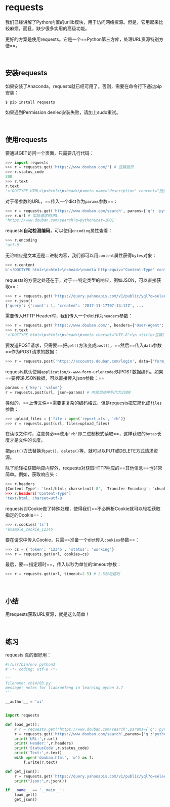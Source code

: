 # requests

我们已经讲解了Python内置的urllib模块，用于访问网络资源。但是，它用起来比较麻烦，而且，缺少很多实用的高级功能。

更好的方案是使用requests。它是一个==Python第三方库，处理URL资源特别方便==。

<br>

## 安装requests

如果安装了Anaconda，requests就已经可用了。否则，需要在命令行下通过pip安装：

```shell
$ pip install requests
```

如果遇到Permission denied安装失败，请加上sudo重试。

<br>

## 使用requests

要通过GET访问一个页面，只需要几行代码：

```python
>>> import requests
>>> r = requests.get('https://www.douban.com/') # 豆瓣首页
>>> r.status_code
200
>>> r.text
r.text
'<!DOCTYPE HTML>\n<html>\n<head>\n<meta name="description" content="提供图书、电影、音乐唱片的推荐、评论和...'
```

对于带参数的URL，==传入一个dict作为`params`参数==：

```python
>>> r = requests.get('https://www.douban.com/search', params={'q': 'python', 'cat': '1001'})
>>> r.url # 实际请求的URL
'https://www.douban.com/search?q=python&cat=1001'
```

requests**自动检测编码**，可以使用`encoding`属性查看：

```python
>>> r.encoding
'utf-8'
```

无论响应是文本还是二进制内容，我们都可以用`content`属性获得`bytes`对象：

```python
>>> r.content
b'<!DOCTYPE html>\n<html>\n<head>\n<meta http-equiv="Content-Type" content="text/html; charset=utf-8">\n...'
```

requests的方便之处还在于，对于==特定类型的响应，例如JSON，可以直接获取==：

```python
>>> r = requests.get('https://query.yahooapis.com/v1/public/yql?q=select%20*%20from%20weather.forecast%20where%20woeid%20%3D%202151330&format=json')
>>> r.json()
{'query': {'count': 1, 'created': '2017-11-17T07:14:12Z', ...
```

需要传入HTTP Header时，我们传入一个dict作为`headers`参数：

```python
>>> r = requests.get('https://www.douban.com/', headers={'User-Agent': 'Mozilla/5.0 (iPhone; CPU iPhone OS 11_0 like Mac OS X) AppleWebKit'})
>>> r.text
'<!DOCTYPE html>\n<html>\n<head>\n<meta charset="UTF-8">\n <title>豆瓣(手机版)</title>...'
```

要发送POST请求，只需要==把`get()`方法变成`post()`，==然后==传入`data`参数==作为POST请求的数据：

```python
>>> r = requests.post('https://accounts.douban.com/login', data={'form_email': 'abc@example.com', 'form_password': '123456'})
```

requests默认使用`application/x-www-form-urlencoded`对POST数据编码。如果==要传递JSON数据，可以直接传入json参数：==

```python
params = {'key': 'value'}
r = requests.post(url, json=params) # 内部自动序列化为JSON
```

类似的，==上传文件==需要更复杂的编码格式，但是requests把它简化成`files`参数：

```python
>>> upload_files = {'file': open('report.xls', 'rb')}
>>> r = requests.post(url, files=upload_files)
```

在读取文件时，注意务必==使用`'rb'`即二进制模式读取==，这样获取的`bytes`长度才是文件的长度。

把`post()`方法替换为`put()`，`delete()`等，就可以以PUT或DELETE方式请求资源。

除了能轻松获取响应内容外，requests对获取HTTP响应的==其他信息==也非常简单。例如，获取响应头：

```python
>>> r.headers
{Content-Type': 'text/html; charset=utf-8', 'Transfer-Encoding': 'chunked', 'Content-Encoding': 'gzip', ...}
>>> r.headers['Content-Type']
'text/html; charset=utf-8'
```

requests对Cookie做了特殊处理，使得我们==不必解析Cookie就可以轻松获取指定的Cookie==：

```python
>>> r.cookies['ts']
'example_cookie_12345'
```

要在请求中传入Cookie，只需==准备一个dict传入`cookies`参数==：

```python
>>> cs = {'token': '12345', 'status': 'working'}
>>> r = requests.get(url, cookies=cs)
```

最后，要==指定超时==，传入以秒为单位的timeout参数：

```python
>>> r = requests.get(url, timeout=2.5) # 2.5秒后超时
```

<br>

## 小结

用requests获取URL资源，就是这么简单！

<br>

## 练习

requests 真的很好用：

```python
#!/usr/bin/env python3
# -*- coding: utf-8 -*-

'''
filename: ch14/03.py
message: notes for liaoxuefeng in learning pyhon 3.7
'''

__author__ = 'xi'


import requests

def load_get():
    # r = requests.get('https://www.douban.com/search',params={'q':'python','cat':'1001'} ) # cat = 1001 是搜索书籍类；
    r = requests.get('https://www.douban.com/search',params={'q':'python','cat':'1001'} ) # 去掉cat 就是全部搜索了；
    print('URL:',r.url)
    print('Header:',r.headers)
    print('StatusCode',r.status_code)
    print('Text:',r.text)
    with open('douban.html', 'w') as f:
        f.write(r.text)

def get_json():
    r = requests.get('https://query.yahooapis.com/v1/public/yql?q=select%20*%20from%20weather.forecast%20where%20woeid%20%3D%202151330&format=json')
    print("Json:",r.json())

if __name__ == '__main__':
    load_get()
    get_json()
```


